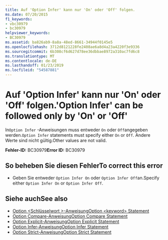 ```yaml
---
title: Auf 'Option Infer' kann nur 'On' oder 'Off' folgen.
ms.date: 07/20/2015
f1_keywords:
- vbc30979
- bc30979
helpviewer_keywords:
- BC30979
ms.assetid: ba826ab9-8a8a-48ed-8661-34944f0145e5
ms.openlocfilehash: 3712d8121228fe2408ae6a8d4a23a4220f3e9336
ms.sourcegitcommit: 6b308cf6d627d78ee36dbbae8972a310ac7fd6c8
ms.translationtype: MT
ms.contentlocale: de-DE
ms.lasthandoff: 01/23/2019
ms.locfileid: "54587881"
---
```

# <a name="option-infer-can-be-followed-only-by-on-or-off"></a><span data-ttu-id="4b62a-102">Auf 'Option Infer' kann nur 'On' oder 'Off' folgen.</span><span class="sxs-lookup"><span data-stu-id="4b62a-102">'Option Infer' can be followed only by 'On' or 'Off'</span></span>
<span data-ttu-id="4b62a-103">In`Option Infer` -Anweisungen muss entweder `On` oder `Off`angegeben werden.</span><span class="sxs-lookup"><span data-stu-id="4b62a-103">`Option Infer` statements must specify either `On` or `Off`.</span></span> <span data-ttu-id="4b62a-104">Andere Werte sind nicht gültig.</span><span class="sxs-lookup"><span data-stu-id="4b62a-104">Other values are not valid.</span></span>  
  
 <span data-ttu-id="4b62a-105">**Fehler-ID:** BC30979</span><span class="sxs-lookup"><span data-stu-id="4b62a-105">**Error ID:** BC30979</span></span>  
  
## <a name="to-correct-this-error"></a><span data-ttu-id="4b62a-106">So beheben Sie diesen Fehler</span><span class="sxs-lookup"><span data-stu-id="4b62a-106">To correct this error</span></span>  
  
-   <span data-ttu-id="4b62a-107">Geben Sie entweder `Option Infer On` oder `Option Infer Off`an.</span><span class="sxs-lookup"><span data-stu-id="4b62a-107">Specify either `Option Infer On` or `Option Infer Off`.</span></span>  
  
## <a name="see-also"></a><span data-ttu-id="4b62a-108">Siehe auch</span><span class="sxs-lookup"><span data-stu-id="4b62a-108">See also</span></span>
- [<span data-ttu-id="4b62a-109">Option \<Schlüsselwort >-Anweisung</span><span class="sxs-lookup"><span data-stu-id="4b62a-109">Option \<keyword> Statement</span></span>](../../visual-basic/language-reference/statements/option-keyword-statement.md)
- [<span data-ttu-id="4b62a-110">Option Compare-Anweisung</span><span class="sxs-lookup"><span data-stu-id="4b62a-110">Option Compare Statement</span></span>](../../visual-basic/language-reference/statements/option-compare-statement.md)
- [<span data-ttu-id="4b62a-111">Option Explicit-Anweisung</span><span class="sxs-lookup"><span data-stu-id="4b62a-111">Option Explicit Statement</span></span>](../../visual-basic/language-reference/statements/option-explicit-statement.md)
- [<span data-ttu-id="4b62a-112">Option Infer-Anweisung</span><span class="sxs-lookup"><span data-stu-id="4b62a-112">Option Infer Statement</span></span>](../../visual-basic/language-reference/statements/option-infer-statement.md)
- [<span data-ttu-id="4b62a-113">Option Strict-Anweisung</span><span class="sxs-lookup"><span data-stu-id="4b62a-113">Option Strict Statement</span></span>](../../visual-basic/language-reference/statements/option-strict-statement.md)
